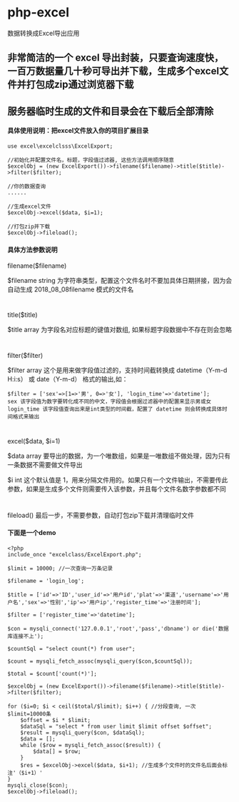 # php-excel
数据转换成Excel导出应用

## 非常简洁的一个 excel 导出封装，只要查询速度快，一百万数据量几十秒可导出并下载，生成多个excel文件并打包成zip通过浏览器下载
## 服务器临时生成的文件和目录会在下载后全部清除 
#### 具体使用说明：把excel文件放入你的项目扩展目录
```
use excel\excelclsss\ExcelExport;

//初始化并配置文件名，标题，字段值过滤器, 这些方法调用顺序随意
$excelObj = (new ExcelExport())->filename($filename)->title($title)->filter($filter);

//你的数据查询
......

//生成excel文件
$excelObj->excel($data, $i=1);

//打包zip并下载
$excelObj->fileload();
```
#### 具体方法参数说明
filename($filename)

$filename string 为字符串类型，配置这个文件名时不要加具体日期拼接，因为会自动生成 2018_08_08filename 模式的文件名
#
title($title)

$title array 为字段名对应标题的键值对数组, 如果标题字段数据中不存在则会忽略
#
filter($filter)

$filter array 这个是用来做字段值过滤的，支持时间截转换成 datetime（Y-m-d H:i:s） 或 date（Y-m-d） 格式的输出,如：
```
$filter = ['sex'=>[1=>'男', 0=>'女'], 'login_time'=>'datetime'];
sex 该字段值为数字要转化成不同的中文，字段值会根据过滤器中的配置来显示男或女
login_time 该字段值查询出来是int类型的时间截，配置了 datetime 则会转换成具体时间格式来输出
```
#
excel($data, $i=1)

$data array 要导出的数据，为一个唯数组，如果是一唯数组不做处理，因为只有一条数据不需要做文件导出

$i int 这个默认值是 1，用来分隔文件用的。如果只有一个文件输出，不需要传此参数，如果是生成多个文件则需要传入该参数，并且每个文件名数字参数都不同
#
fileload()  最后一步，不需要参数，自动打包zip下载并清理临时文件
#### 下面是一个demo
```
<?php
include_once "excelclass/ExcelExport.php";

$limit = 10000; //一次查询一万条记录

$filename = 'login_log';

$title = ['id'=>'ID','user_id'=>'用户id','plat'=>'渠道','username'=>'用户名','sex'=>'性别','ip'=>'用户ip','register_time'=>'注册时间'];

$filter = ['register_time'=>'datetime'];

$con = mysqli_connect('127.0.0.1','root','pass','dbname') or die('数据库连接不上');

$countSql = "select count(*) from user";

$count = mysqli_fetch_assoc(mysqli_query($con,$countSql));

$total = $count['count(*)'];

$excelObj = (new ExcelExport())->filename($filename)->title($title)->filter($filter);

for ($i=0; $i < ceil($total/$limit); $i++) { //分段查询, 一次$limit=10000条
	$offset = $i * $limit;
	$dataSql = "select * from user limit $limit offset $offset";
	$result = mysqli_query($con, $dataSql);
	$data = [];
	while ($row = mysqli_fetch_assoc($result)) {
		$data[] = $row;
	}
	$res = $excelObj->excel($data, $i+1); //生成多个文件时的文件名后面会标注'（$i+1）'
}
mysqli_close($con);
$excelObj->fileload();
```
